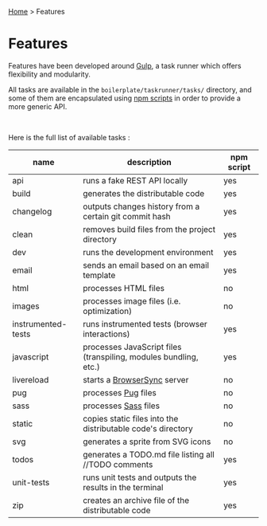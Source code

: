[Home]: index.md
[BrowserSync]: https://www.browsersync.io
[Pug]: https://pugjs.org
[Sass]: http://sass-lang.com

[Home] > Features

# Features

Features have been developed around [Gulp](http://gulpjs.com),
a task runner which offers flexibility and modularity.

All tasks are available in the `boilerplate/taskrunner/tasks/` directory,
and some of them are encapsulated using [npm scripts](https://docs.npmjs.com/misc/scripts)
in order to provide a more generic API.

<br>

Here is the full list of available tasks :

| name               | description                                                      | npm script |
|--------------------|------------------------------------------------------------------|------------|
| api                | runs a fake REST API locally                                     | yes        |
| build              | generates the distributable code                                 | yes        |
| changelog          | outputs changes history from a certain git commit hash           | yes        |
| clean              | removes build files from the project directory                   | yes        |
| dev                | runs the development environment                                 | yes        |
| email              | sends an email based on an email template                        | yes        |
| html               | processes HTML files                                             | no         |
| images             | processes image files (i.e. optimization)                        | no         |
| instrumented-tests | runs instrumented tests (browser interactions)                   | yes        |
| javascript         | processes JavaScript files (transpiling, modules bundling, etc.) | yes        |
| livereload         | starts a [BrowserSync] server                                    | no         |
| pug                | processes [Pug] files                                            | no         |
| sass               | processes [Sass] files                                           | no         |
| static             | copies static files into the distributable code's directory      | no         |
| svg                | generates a sprite from SVG icons                                | no         |
| todos              | generates a TODO.md file listing all //TODO comments             | yes        |
| unit-tests         | runs unit tests and outputs the results in the terminal          | yes        |
| zip                | creates an archive file of the distributable code                | yes        |
